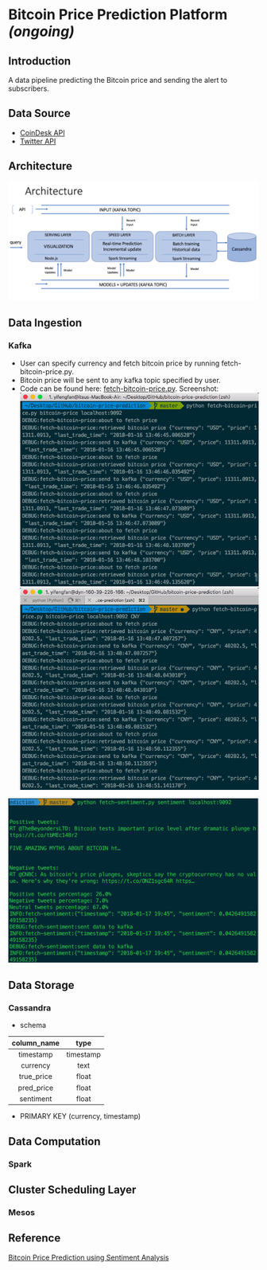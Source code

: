 Bitcoin Price Prediction Platform *(ongoing)*
================

Introduction
------------

A data pipeline predicting the Bitcoin price and sending the alert to subscribers.

Data Source
-----------

-   [CoinDesk API](https://www.coindesk.com/api/)
-   [Twitter API](https://github.com/tweepy/tweepy/)

Architecture
------------

![](images/architecture.png)

Data Ingestion
--------------

### Kafka

-   User can specify currency and fetch bitcoin price by running fetch-bitcoin-price.py.
-   Bitcoin price will be sent to any kafka topic specified by user.
-   Code can be found here: [fetch-bitcoin-price.py](fetch-bitcoin-price.py). Screenshot: ![](images/data-producer.png) ![](images/data-producer-2.png)

![](images/sentiments.png)

Data Storage
------------

### Cassandra

-   schema

| column\_name |    type   |
|:------------:|:---------:|
|   timestamp  | timestamp |
|   currency   |    text   |
|  true\_price |   float   |
|  pred\_price |   float   |
|   sentiment  |   float   |

-   PRIMARY KEY (currency, timestamp)

Data Computation
----------------

### Spark

Cluster Scheduling Layer
------------------------

### Mesos

Reference
---------

[Bitcoin Price Prediction using Sentiment Analysis](http://www.ee.columbia.edu/~cylin/course/bigdata/projects/)
